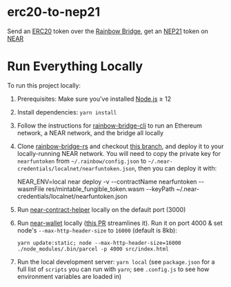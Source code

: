 erc20-to-nep21
==================

Send an [ERC20] token over the [Rainbow Bridge], get an [NEP21] token on [NEAR]

  [ERC20]: https://eips.ethereum.org/EIPS/eip-20
  [Rainbow Bridge]: https://github.com/near/rainbow-bridge
  [NEP21]: https://github.com/nearprotocol/NEPs/pull/21
  [NEAR]: https://near.org/


Run Everything Locally
===========

To run this project locally:

1. Prerequisites: Make sure you've installed [Node.js](https://nodejs.org/en/download/package-manager/) ≥ 12

2. Install dependencies: `yarn install`

3. Follow the instructions for [rainbow-bridge-cli](https://github.com/near/rainbow-bridge-cli) to run an Ethereum network, a NEAR network, and the bridge all locally

4. Clone [rainbow-bridge-rs](https://github.com/near/rainbow-bridge-rs) and checkout [this branch](https://github.com/near/rainbow-bridge-rs/pull/8), and deploy it to your locally-running NEAR network. You will need to copy the private key for `nearfuntoken` from `~/.rainbow/config.json` to `~/.near-credentials/localnet/nearfuntoken.json`, then you can deploy it with:

      NEAR_ENV=local near deploy -v --contractName nearfuntoken --wasmFile res/mintable_fungible_token.wasm --keyPath ~/.near-credentials/localnet/nearfuntoken.json

5. Run [near-contract-helper](https://github.com/near/near-contract-helper) locally on the default port (3000)

6. Run [near-wallet](https://github.com/near/near-wallet) locally ([this PR](https://github.com/near/near-wallet/pull/861) streamlines it). Run it on port 4000 & set node's `--max-http-header-size` to `16000` (default is 8kb):

       yarn update:static; node --max-http-header-size=16000 ./node_modules/.bin/parcel -p 4000 src/index.html

7. Run the local development server: `yarn local` (see `package.json` for a full list of `scripts` you can run with `yarn`; see `.config.js` to see how environment variables are loaded in)
